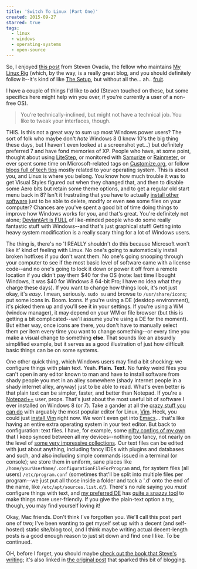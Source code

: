 ```yaml
---
title: 'Switch To Linux (Part One)'
created: 2015-09-27
starred: true
tags:
  - linux
  - windows
  - operating-systems
  - open-source
---
```


So, I enjoyed [this
post](https://medium.com/@steven_ovadia/opening-linux-even-further-13d2d6289ae0)
from Steven Ovadia, the fellow who maintains [My Linux
Rig](http://www.mylinuxrig.com/) (which, by the way, is a really great blog,
and you should definitely follow it--it's kind of like [The
Setup](https://usesthis.com/), but without all the... ah..
[fruit](https://upload.wikimedia.org/wikipedia/commons/f/fa/Apple_logo_black.svg).

I have a couple of things I'd like to add (Steven touched on these, but some
specifics here might help win you over, if you're currently a user of a
non-free OS).

>You’re technically-inclined, but might not have a technical job. You like to
> tweak your interfaces, though.

THIS. Is this not a great way to sum up most Windows power users? The sort of
folk who maybe don't *hate* Windows 8 (I know 10's the big thing these days,
but I haven't even looked at a screenshot yet...) but definitely preferred 7
and have fond memories of XP. People who have, at some point, thought about
using [LiteStep](http://www.litestep.net/), or monitored with
[Samurize](http://www.samurize.com/modules/news/) or
[Rainmeter](http://rainmeter.net/), or ever spent some time on
Microsoft-related tags on [Customize.org](http://customize.org), or follow
[blogs full of tech tips](http://www.askvg.com/) mostly related to your
operating system. This is about you, and Linux is where you belong. You know
how much trouble it was to get Visual Styles figured out when they changed
that, and then to disable some Aero bits but retain some theme options, and to
get a regular old start menu back in 8? Isn't it frustrating that you have to
actually [install other
software](http://www.sevenforums.com/tutorials/1911-take-ownership-shortcut.html)
just to be able to delete, modify or even **see** some files on your computer?
Chances are you've spent a good bit of time doing things to improve how
Windows works for you, and that's great. You're definitely not alone;
[DeviantArt is FULL](http://www.deviantart.com/browse/all/?q=windows+7+themes)
of like-minded people who do some really fantastic stuff with Windows--and
that's just graphical stuff! Getting into heavy system modification is a
really scary thing for a lot of Windows users.

The thing is, there's no 'I REALLY shouldn't do this because Microsoft won't
like it' kind of feeling with Linux. No one's going to automatically install
broken hotfixes if you don't want them. No one's going snooping through your
computer to see if the most basic level of software came with a license
code--and no one's going to lock it down or power it off from a remote
location if you didn't pay them $40 for the OS (note: last time I bought
Windows, it was $40 for Windows 8 64-bit Pro; I have no idea what they charge
these days). If you want to change how things look, it's not just okay, it's
*easy*. I mean, seriously. `sudo su` and browse to `/usr/share/icons`; put
some icons in. Boom. Icons. If you're using a DE (desktop environment), it's
picked them up and you'll see it in your settings. If you're using a WM
(window manager), it may depend on your WM or file browser (but this is
getting a bit complicated--we'll assume you're using a DE for the moment). But
either way, once icons are there, you don't have to manually select them per
item every time you want to change something--or every time you make a visual
change to something **else**. That sounds like an absurdly simplified example,
but it serves as a good illustration of just how difficult basic things can be
on some systems.

One other quick thing, which Windows users may find a bit shocking: we
configure things with plain text. Yeah. **Plain. Text.** No funky weird files
you can't open in any editor known to man and have to install software from
shady people you met in an alley somewhere (shady internet people in a shady
internet alley, anyway) just to be able to read. What's even better is that
plain text can be simpler, faster, and better than Notepad. If you're a
[Notepad++](https://notepad-plus-plus.org/) user, props. That's just about the
most useful bit of software I ever installed on Windows 8 (or 7). Take a
gander at all the [crazy stuff you can do](https://github.com/amix/vimrc) with
arguably the most popular editor for Linux, [Vim](http://github.com/vim/vim).
Heck, you could just [install Vim](http://cream.sourceforge.net/download.html)
right now. We won't even get into
[Emacs](http://www.emacswiki.org/emacs/SiteMap)... that's like having an
entire extra operating system in your text editor. But back to configuration:
text files. I have, for example, some [nifty configs of my
own](https://github.com/zacanger/z) that I keep synced between all my
devices--nothing too fancy, not nearly on the level of [some very impressive
collections](https://github.com/paulirish/dotfiles). Our text files can be
edited with just about anything, including fancy IDEs with plugins and
databases and such, and also including simple commands issued in a terminal
(or console); we store them in uniform, sane places like
`/home/yourUserName/.configurationFileForProgram` and, for system files (all
users) `/etc/program.conf` (sometimes that'll be split into multiple files per
program--we just put all those inside a folder and tack a '.d' onto the end of
the name, like `/etc/apt/sources.list.d/`). There's no rule saying you *must*
configure things with text, and [my preferred DE](http://www.xfce.org/) has
[quite a snazzy tool](http://docs.xfce.org/xfce/xfce4-settings/start) to make
things more user-friendly. If you give the plain-text option a try, though,
you may find yourself loving it!

Okay, Mac friends. Don't think I've forgotten you. We'll call this post part
one of two; I've been wanting to get myself set up with a decent (and
self-hosted) static site/blog tool, and I think maybe writing actual
decent-length posts is a good enough reason to just sit down and find one I
like. To be continued.

OH, before I forget, you should maybe [check out the book that Steve's
writing](https://manning.com/books/learn-linux/in-a-month-of-lunches); it's
also linked in [the original
post](https://medium.com/@steven_ovadia/opening-linux-even-further-13d2d6289ae0)
that sparked this bit of blogging.
